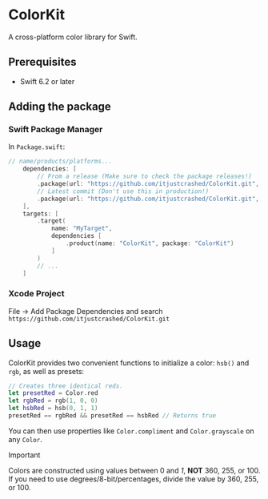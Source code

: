 # ColorKit
A cross-platform color library for Swift.

## Prerequisites
* Swift 6.2 or later

## Adding the package
### Swift Package Manager
In `Package.swift`:
```swift
// name/products/platforms...
    dependencies: [
        // From a release (Make sure to check the package releases!)
        .package(url: "https://github.com/itjustcrashed/ColorKit.git", from: "1.0.0")
        // Latest commit (Don't use this in production!)
        .package(url: "https://github.com/itjustcrashed/ColorKit.git", branch: "main")
    ],
    targets: [
        .target(
            name: "MyTarget",
            dependencies [
                .product(name: "ColorKit", package: "ColorKit")
            ]
        )
        // ...
    ]
```
### Xcode Project
File → Add Package Dependencies and search `https://github.com/itjustcrashed/ColorKit.git`

## Usage
ColorKit provides two convenient functions to initialize a color: `hsb()` and `rgb`, as well as presets:
```swift
// Creates three identical reds.
let presetRed = Color.red
let rgbRed = rgb(1, 0, 0)
let hsbRed = hsb(0, 1, 1)
presetRed == rgbRed && presetRed == hsbRed // Returns true
```

You can then use properties like `Color.compliment` and `Color.grayscale` on any `Color`.

> [!IMPORTANT]
> Colors are constructed using values between 0 and _1_, **NOT** 360, 255, or 100.
> If you need to use degrees/8-bit/percentages, divide the value by 360, 255, or 100.
